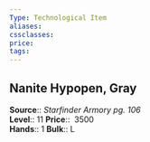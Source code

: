 ```yaml
---
Type: Technological Item
aliases:
cssclasses:
price: 
tags:
---
```

## Nanite Hypopen, Gray

**Source**:: _Starfinder Armory pg. 106_  
**Level**:: 11
**Price**::  3500  
**Hands**:: 1
**Bulk**:: L